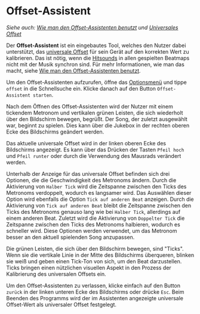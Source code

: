 # Offset-Assistent

*Siehe auch: [Wie man den Offset-Assistenten benutzt](/wiki/Guides/How_to_Use_the_Offset_Wizard) und [Universales Offset](/wiki/Offset/Universal_offset)*

Der **Offset-Assistent** ist ein eingebautes Tool, welches den Nutzer dabei unterstützt, das [universale Offset](/wiki/Offset/Universal_offset) für sein Gerät auf den korrekten Wert zu kalibrieren. Das ist nötig, wenn die [Hitsounds](/wiki/Beatmapping/Hitsound) in allen gespielten Beatmaps nicht mit der Musik synchron sind. Für mehr Informationen, wie man das macht, siehe [Wie man den Offset-Assistenten benutzt](/wiki/Guides/How_to_Use_the_Offset_Wizard).

Um den Offset-Assistenten aufzurufen, öffne das [Optionsmenü](/wiki/Client/Options) und tippe `offset` in die Schnellsuche ein. Klicke danach auf den Button `Offset-Assistent starten`.

Nach dem Öffnen des Offset-Assistenten wird der Nutzer mit einem tickendem Metronom und vertikalen grünen Leisten, die sich wiederholt über den Bildschirm bewegen, begrüßt. Der Song, der zuletzt ausgewählt war, beginnt zu spielen. Dies kann über die Jukebox in der rechten oberen Ecke des Bildschirms geändert werden.

Das aktuelle universale Offset wird in der linken oberen Ecke des Bildschirms angezeigt. Es kann über das Drücken der Tasten `Pfeil hoch` und `Pfeil runter` oder durch die Verwendung des Mausrads verändert werden.

Unterhalb der Anzeige für das universale Offset befinden sich drei Optionen, die die Geschwindigkeit des Metronoms ändern. Durch die Aktivierung von `Halber Tick` wird die Zeitspanne zwischen den Ticks des Metronoms verdoppelt, wodurch es langsamer wird. Das Auswählen dieser Option wird ebenfalls die Option `Tick auf anderen Beat` anzeigen. Durch die Aktivierung von `Tick auf anderen Beat` bleibt die Zeitspanne zwischen den Ticks des Metronoms genauso lang wie bei `Halber Tick`, allerdings auf einem anderen Beat. Zuletzt wird die Aktivierung von `Doppelter Tick` die Zeitspanne zwischen den Ticks des Metronoms halbieren, wodurch es schneller wird. Diese Optionen werden verwendet, um das Metronom besser an den aktuell spielenden Song anzupassen.

Die grünen Leisten, die sich über den Bildschirm bewegen, sind "Ticks". Wenn sie die vertikale Linie in der Mitte des Bildschirms überqueren, blinken sie weiß und geben einen Tick-Ton von sich, um den Beat darzustellen. Ticks bringen einen nützlichen visuellen Aspekt in den Prozess der Kalibrierung des universalen Offsets ein.

Um den Offset-Assistenten zu verlassen, klicke einfach auf den Button `zurück` in der linken unteren Ecke des Bildschirms oder drücke `Esc`. Beim Beenden des Programms wird der im Assistenten angezeigte universale Offset-Wert als universaler Offset festgelegt.
